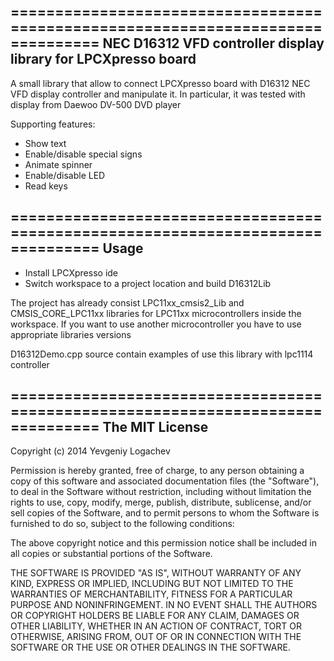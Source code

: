================================================================================
NEC D16312 VFD controller display library for LPCXpresso board
--------------------------------------------------------------------------------
A small library that allow to connect LPCXpresso board with D16312 NEC VFD 
display controller and manipulate it. In particular, it was tested with display 
from Daewoo DV-500 DVD player

Supporting features:
- Show text
- Enable/disable special signs
- Animate spinner
- Enable/disable LED
- Read keys

================================================================================
Usage
--------------------------------------------------------------------------------
- Install LPCXpresso ide
- Switch workspace to a project location and build D16312Lib

The project has already consist LPC11xx_cmsis2_Lib and CMSIS_CORE_LPC11xx 
libraries for LPC11xx microcontrollers inside the workspace. If you want to use 
another microcontroller you have to use appropriate libraries versions

D16312Demo.cpp source contain examples of use this library with lpc1114
controller

================================================================================
The MIT License
--------------------------------------------------------------------------------
Copyright (c) 2014 Yevgeniy Logachev

Permission is hereby granted, free of charge, to any person obtaining a copy
of this software and associated documentation files (the "Software"), to deal
in the Software without restriction, including without limitation the rights
to use, copy, modify, merge, publish, distribute, sublicense, and/or sell
copies of the Software, and to permit persons to whom the Software is
furnished to do so, subject to the following conditions:

The above copyright notice and this permission notice shall be included in
all copies or substantial portions of the Software.

THE SOFTWARE IS PROVIDED "AS IS", WITHOUT WARRANTY OF ANY KIND, EXPRESS OR
IMPLIED, INCLUDING BUT NOT LIMITED TO THE WARRANTIES OF MERCHANTABILITY,
FITNESS FOR A PARTICULAR PURPOSE AND NONINFRINGEMENT. IN NO EVENT SHALL THE
AUTHORS OR COPYRIGHT HOLDERS BE LIABLE FOR ANY CLAIM, DAMAGES OR OTHER
LIABILITY, WHETHER IN AN ACTION OF CONTRACT, TORT OR OTHERWISE, ARISING FROM,
OUT OF OR IN CONNECTION WITH THE SOFTWARE OR THE USE OR OTHER DEALINGS IN
THE SOFTWARE.